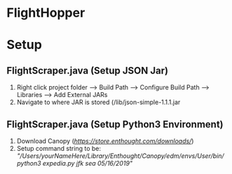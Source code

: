 # FlightHopper


# Setup

## FlightScraper.java (Setup JSON Jar)
1. Right click project folder --> Build Path --> Configure Build Path --> Libraries --> Add External JARs
2. Navigate to where JAR is stored (/lib/json-simple-1.1.1.jar

## FlightScraper.java (Setup Python3 Environment)
1. Download Canopy (*https://store.enthought.com/downloads/*)
2. Setup command string to be: *"/Users/yourNameHere/Library/Enthought/Canopy/edm/envs/User/bin/python3 expedia.py jfk sea 05/16/2019"*
